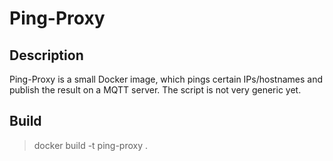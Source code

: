 # Ping-Proxy
## Description
Ping-Proxy is a small Docker image, which pings certain IPs/hostnames and publish the result on a MQTT server. The script is not very generic yet.
## Build
>docker build -t ping-proxy .
